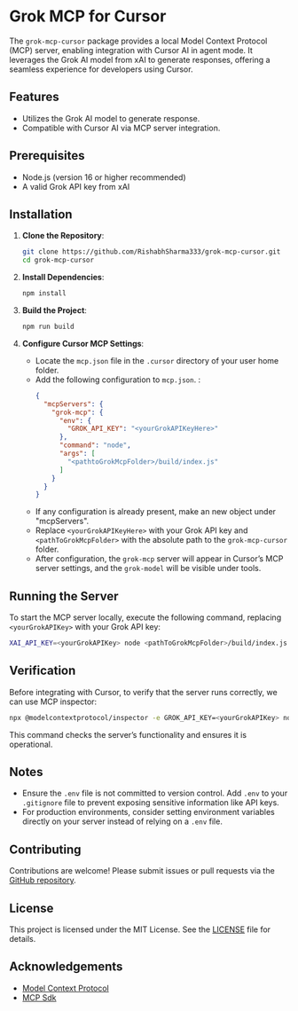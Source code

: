 # Grok MCP for Cursor

The `grok-mcp-cursor` package provides a local Model Context Protocol (MCP) server, enabling integration with Cursor AI in agent mode. It leverages the Grok AI model from xAI to generate responses, offering a seamless experience for developers using Cursor.

## Features
- Utilizes the Grok AI model to generate response.
- Compatible with Cursor AI via MCP server integration.

## Prerequisites
- Node.js (version 16 or higher recommended)
- A valid Grok API key from xAI

## Installation

1. **Clone the Repository**:
   ```bash
   git clone https://github.com/RishabhSharma333/grok-mcp-cursor.git
   cd grok-mcp-cursor
   ```

2. **Install Dependencies**:
   ```bash
   npm install
   ```

3. **Build the Project**:
   ```bash
   npm run build
   ```

4. **Configure Cursor MCP Settings**:
   - Locate the `mcp.json` file in the `.cursor` directory of your user home folder.
   - Add the following configuration to `mcp.json`. :
     ```json
     {
       "mcpServers": {
         "grok-mcp": {
           "env": {
             "GROK_API_KEY": "<yourGrokAPIKeyHere>"
           },
           "command": "node",
           "args": [
             "<pathtoGrokMcpFolder>/build/index.js"
           ]
         }
       }
     }
     ```
   - If any configuration is already present, make an new object under "mcpServers".
   - Replace `<yourGrokAPIKeyHere>` with your Grok API key and `<pathToGrokMcpFolder>` with the absolute path to the `grok-mcp-cursor` folder.
   - After configuration, the `grok-mcp` server will appear in Cursor’s MCP server settings, and the `grok-model` will be visible under tools.

## Running the Server

To start the MCP server locally, execute the following command, replacing `<yourGrokAPIKey>` with your Grok API key:

```bash
XAI_API_KEY=<yourGrokAPIKey> node <pathToGrokMcpFolder>/build/index.js
```

## Verification

Before integrating with Cursor, to verify that the server runs correctly, we can use MCP inspector:

```bash
npx @modelcontextprotocol/inspector -e GROK_API_KEY=<yourGrokAPIKey> node <pathToGrokMcpFolder>/build/index.js
```

This command checks the server’s functionality and ensures it is operational.

## Notes
- Ensure the `.env` file is not committed to version control. Add `.env` to your `.gitignore` file to prevent exposing sensitive information like API keys.
- For production environments, consider setting environment variables directly on your server instead of relying on a `.env` file.

## Contributing
Contributions are welcome! Please submit issues or pull requests via the [GitHub repository](https://github.com/RishabhSharma333/grok-mcp-cursor).

## License
This project is licensed under the MIT License. See the [LICENSE](LICENSE) file for details.

## Acknowledgements

- [Model Context Protocol](https://github.com/modelcontextprotocol/mcp)
- [MCP Sdk](https://github.com/modelcontextprotocol/typescript-sdk)